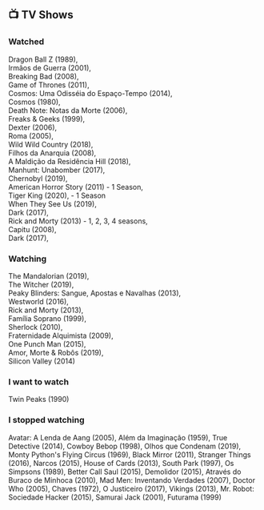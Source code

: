 ## 📺 TV Shows

### Watched

Dragon Ball Z (1989),  
Irmãos de Guerra (2001),  
Breaking Bad (2008),  
Game of Thrones (2011),  
Cosmos: Uma Odisséia do Espaço-Tempo (2014),  
Cosmos (1980),  
Death Note: Notas da Morte (2006),  
Freaks & Geeks (1999),  
Dexter (2006),  
Roma (2005),  
Wild Wild Country (2018),  
Filhos da Anarquia (2008),  
A Maldição da Residência Hill (2018),  
Manhunt: Unabomber (2017),  
Chernobyl (2019),  
American Horror Story (2011) - 1 Season,  
Tiger King (2020), - 1 Season  
When They See Us (2019),  
Dark (2017),  
Rick and Morty (2013) - 1, 2, 3, 4 seasons,  
Capitu (2008),  
Dark (2017),    

### Watching

The Mandalorian (2019),  
The Witcher (2019),  
Peaky Blinders: Sangue, Apostas e Navalhas (2013),  
Westworld (2016),  
Rick and Morty (2013),  
Família Soprano (1999),  
Sherlock (2010),  
Fraternidade Alquimista (2009),  
One Punch Man (2015),  
Amor, Morte & Robôs (2019),  
Silicon Valley (2014)  

### I want to watch

Twin Peaks (1990)

### I stopped watching
Avatar: A Lenda de Aang (2005),
Além da Imaginação (1959),
True Detective (2014),
Cowboy Bebop (1998),
Olhos que Condenam (2019),
Monty Python's Flying Circus (1969),
Black Mirror (2011),
Stranger Things (2016),
Narcos (2015),
House of Cards (2013),
South Park (1997),
Os Simpsons (1989),
Better Call Saul (2015),
Demolidor (2015),
Através do Buraco de Minhoca (2010),
Mad Men: Inventando Verdades (2007),
Doctor Who (2005),
Chaves (1972),
O Justiceiro (2017),
Vikings (2013),
Mr. Robot: Sociedade Hacker (2015),
Samurai Jack (2001),
Futurama (1999)
